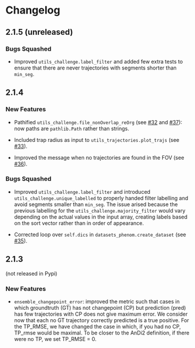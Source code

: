 # Changelog

## 2.1.5 (unreleased)

### Bugs Squashed
- Improved `utils_challenge.label_filter` and added few extra tests to ensure that there are never trajectories with segments shorter than `min_seg`.

## 2.1.4

### New Features
- Pathified `utils_challenge.file_nonOverlap_reOrg` (see [#32](https://github.com/AnDiChallenge/andi_datasets/pull/32) and [#37](https://github.com/AnDiChallenge/andi_datasets/pull/37)): now paths are `pathlib.Path` rather than strings.

- Included trap radius as input to `utils_trajectories.plot_trajs` (see [#33](https://github.com/AnDiChallenge/andi_datasets/pull/33)).

- Improved the message when no trajectories are found in the FOV (see [#36](https://github.com/AnDiChallenge/andi_datasets/pull/36)).

### Bugs Squashed

- Improved `utils_challenge.label_filter` and introduced `utils_challenge.unique_labelled` to properly handed filter labelling and avoid segments smaller than `min_seg`. The issue arised because the previous labelling for the `utils_challenge.majority_filter` would vary depending on the actual values in the input array, creating labels based on the sort vector rather than in order of appearance.

- Corrected loop over `self.dics` in `datasets_phenom.create_dataset` (see [#35](https://github.com/AnDiChallenge/andi_datasets/pull/35)).


## 2.1.3
(not released in Pypi)

### New Features
- `ensemble_changepoint_error`: improved the metric such that cases in which groundtruth (GT) has not changepoint (CP) but prediction (pred) has few trajectories with CP does not give maximum error. We consider now that each no GT trajectory correctly predicted is a true positive. For the TP_RMSE, we have changed the case in which, if you had no CP, TP_rmse would be maximal. To be closer to the AnDi2 definition, if there were no TP, we set TP_RMSE = 0. 